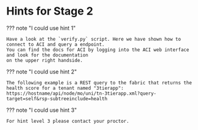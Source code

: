 # Hints for Stage 2

??? note "I could use hint 1"

    Have a look at the `verify.py` script. Here we have shown how to connect to ACI and query a endpoint.
    You can find the docs for ACI by logging into the ACI web interface and look for the documentation 
    on the upper right handside.

??? note "I could use hint 2"

    The following example is a REST query to the fabric that returns the health score for a tenant named "3tierapp": https://hostname/api/node/mo/uni/tn-3tierapp.xml?query-target=self&rsp-subtreeinclude=health


??? note "I could use hint 3"

    For hint level 3 please contact your proctor.